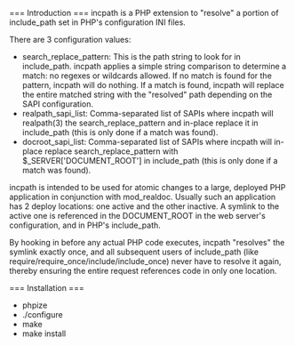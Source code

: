 === Introduction === 
incpath is a PHP extension to "resolve" a portion of include_path set in PHP's configuration INI files.

There are 3 configuration values:
* search_replace_pattern: This is the path string to look for in include_path. incpath applies a simple string comparison to determine a match: no regexes or wildcards allowed. If no match is found for the pattern, incpath will do nothing. If a match is found, incpath will replace the entire matched string with the "resolved" path depending on the SAPI configuration.
* realpath_sapi_list: Comma-separated list of SAPIs where incpath will realpath(3) the search_replace_pattern and in-place replace it in include_path (this is only done if a match was found).
* docroot_sapi_list: Comma-separated list of SAPIs where incpath will in-place replace search_replace_pattern with $_SERVER['DOCUMENT_ROOT'] in include_path (this is only done if a match was found).

incpath is intended to be used for atomic changes to a large, deployed PHP application in conjunction with mod_realdoc. Usually such an application has 2 deploy locations: one active and the other inactive. A symlink to the active one is referenced in the DOCUMENT_ROOT in the web server's configuration, and in PHP's include_path. 

By hooking in before any actual PHP code executes, incpath "resolves" the symlink exactly once, and all subsequent users of include_path (like require/require_once/include/include_once) never have to resolve it again, thereby ensuring the entire request references code in only one location.

=== Installation ===
* phpize
* ./configure
* make
* make install
